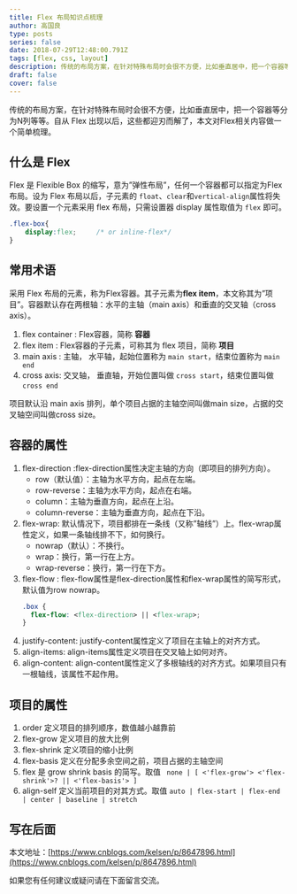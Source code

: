 ```yaml
---
title: Flex 布局知识点梳理
author: 高国良
type: posts
series: false
date: 2018-07-29T12:48:00.791Z
tags: [flex, css, layout]
description: 传统的布局方案，在针对特殊布局时会很不方便，比如垂直居中，把一个容器等分为N列等等。自从 Flex 出现以后，这些都迎刃而解了，本文对Flex相关内容做一个简单梳理。
draft: false 
cover: false
---
```


传统的布局方案，在针对特殊布局时会很不方便，比如垂直居中，把一个容器等分为N列等等。自从 Flex 出现以后，这些都迎刃而解了，本文对Flex相关内容做一个简单梳理。

## 什么是 Flex

Flex 是 Flexible Box 的缩写，意为”弹性布局”，任何一个容器都可以指定为Flex布局。设为 Flex 布局以后，子元素的 `float`、`clear`和`vertical-align`属性将失效。要设置一个元素采用 flex 布局，只需设置器 display 属性取值为 `flex` 即可。

```CSS
.flex-box{
    display:flex;     /* or inline-flex*/
}
```

## 常用术语

采用 Flex 布局的元素，称为Flex容器。其子元素为**flex item**，本文称其为”项目”。容器默认存在两根轴：水平的主轴（main axis）和垂直的交叉轴（cross axis）。

1. flex container : Flex容器，简称 **容器**
1. flex item : Flex容器的子元素，可称其为 flex 项目，简称 **项目**
1. main axis : 主轴， 水平轴，起始位置称为 `main start`，结束位置称为 `main end`
1. cross axis: 交叉轴， 垂直轴，开始位置叫做 `cross start`，结束位置叫做 `cross end`

项目默认沿 main axis 排列，单个项目占据的主轴空间叫做main size，占据的交叉轴空间叫做cross size。

## 容器的属性

1. flex-direction :flex-direction属性决定主轴的方向（即项目的排列方向）。
    - row（默认值）：主轴为水平方向，起点在左端。
     - row-reverse：主轴为水平方向，起点在右端。
     - column：主轴为垂直方向，起点在上沿。
     - column-reverse：主轴为垂直方向，起点在下沿。
1. flex-wrap: 默认情况下，项目都排在一条线（又称”轴线”）上。flex-wrap属性定义，如果一条轴线排不下，如何换行。
    - nowrap（默认）：不换行。
    - wrap：换行，第一行在上方。
    - wrap-reverse：换行，第一行在下方。
1. flex-flow : flex-flow属性是flex-direction属性和flex-wrap属性的简写形式，默认值为row nowrap。
    ```CSS
    .box {
      flex-flow: <flex-direction> || <flex-wrap>;
    }
    ```
1. justify-content: justify-content属性定义了项目在主轴上的对齐方式。
1. align-items: align-items属性定义项目在交叉轴上如何对齐。
1. align-content: align-content属性定义了多根轴线的对齐方式。如果项目只有一根轴线，该属性不起作用。


## 项目的属性

1. order 定义项目的排列顺序，数值越小越靠前
1. flex-grow 定义项目的放大比例
1. flex-shrink 定义项目的缩小比例
1. flex-basis 定义在分配多余空间之前，项目占据的主轴空间
1. flex 是 grow shrink basis 的简写。取值 ` none | [ <'flex-grow'> <'flex-shrink'>? || <'flex-basis'> ]`
1. align-self 定义当前项目的对其方式。取值 `auto | flex-start | flex-end | center | baseline | stretch`

## 写在后面

本文地址：[https://www.cnblogs.com/kelsen/p/8647896.html](https://www.cnblogs.com/kelsen/p/8647896.html)

如果您有任何建议或疑问请在下面留言交流。
